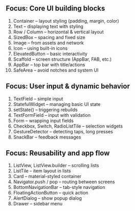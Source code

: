 Focus: Core UI building blocks
--------------------------------
1. Container – layout styling (padding, margin, color)
2. Text – displaying text with styling
3. Row / Column – horizontal & vertical layout
4. SizedBox – spacing and fixed size
5. Image – from assets and network
6. Icon – using built-in icons
7. ElevatedButton – basic interactivity
8. Scaffold – screen structure (AppBar, FAB, etc.)
9. AppBar – top bar with title/actions
10. SafeArea – avoid notches and system UI

Focus: User input & dynamic behavior
-------------------------------------
1. TextField – simple input
2. StatefulWidget – managing basic UI state
3. setState() – triggering rebuilds
4. TextFormField – input with validation
5. Form – wrapping input fields
6. Checkbox, Switch, RadioListTile – selection widgets
7. GestureDetector – detecting taps, long presses
8. SnackBar – feedback messages

Focus: Reusability and app flow
--------------------------------
1. ListView, ListView.builder – scrolling lists
2. ListTile – item layout in lists
3. Card – material-styled container
4. Navigator.push / pop – routing between screens
5. BottomNavigationBar – tab-style navigation
6. FloatingActionButton – quick action
7. AlertDialog – show popup dialog
8. Drawer – sidebar menu
